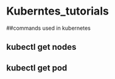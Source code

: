 # Kuberntes_tutorials
##commands used in kubernetes
## kubectl get nodes 
## kubectl get pod <pod name>
